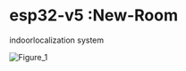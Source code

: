 #  esp32-v5 :New-Room


indoorlocalization system


![Figure_1](https://github.com/user-attachments/assets/e3930069-bd74-4271-abbb-cf8a52917347)
